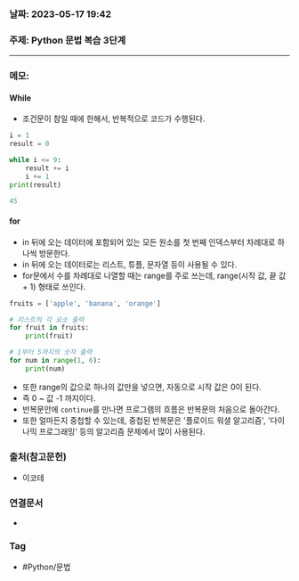 ### 날짜: 2023-05-17 19:42

### 주제: Python 문법 복습 3단계
---
### 메모: 
#### While
- 조건문이 참일 때에 한해서, 반복적으로 코드가 수행된다. 
``` python 
i = 1 
result = 0

while i <= 9:
	result += i
	i += 1 
print(result)

45 
```
#### for
- in 뒤에 오는 데이터에 포함되어 있는 모든 원소를 첫 번째 인덱스부터 차례대로 하나씩 방문한다. 
- in 뒤에 오는 데이터로는 리스트, 튜플, 문자열 등이 사용될 수 있다. 
- for문에서 수를 차례대로 나열할 때는 range를 주로 쓰는데, range(시작 값, 끝 값 + 1) 형태로 쓰인다. 
``` python
fruits = ['apple', 'banana', 'orange']

# 리스트의 각 요소 출력
for fruit in fruits:
    print(fruit)

# 1부터 5까지의 숫자 출력
for num in range(1, 6):
    print(num)
```
- 또한 range의 값으로 하나의 값만을 넣으면, 자동으로 시작 값은 0이 된다. 
- 즉 0 ~ 값 -1 까지이다.
- 반복문안에 `continue`를 만나면 프로그램의 흐름은 반복문의 처음으로 돌아간다. 
- 또한 얼마든지 중첩할 수 있는데, 중첩된 반복문은 '플로이드 워셜 알고리즘', '다이나믹 프로그래밍' 등의 알고리즘 문제에서 많이 사용된다.

### 출처(참고문헌) 
- 이코테

### 연결문서 
- 

### Tag
- #Python/문법 